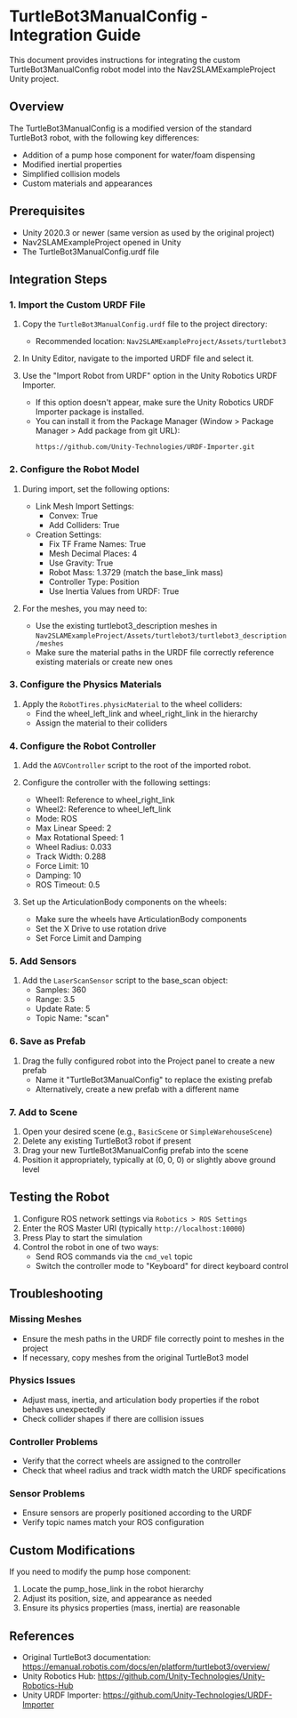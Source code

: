 # TurtleBot3ManualConfig - Integration Guide

This document provides instructions for integrating the custom TurtleBot3ManualConfig robot model into the Nav2SLAMExampleProject Unity project.

## Overview

The TurtleBot3ManualConfig is a modified version of the standard TurtleBot3 robot, with the following key differences:
- Addition of a pump hose component for water/foam dispensing
- Modified inertial properties
- Simplified collision models
- Custom materials and appearances

## Prerequisites

- Unity 2020.3 or newer (same version as used by the original project)
- Nav2SLAMExampleProject opened in Unity
- The TurtleBot3ManualConfig.urdf file

## Integration Steps

### 1. Import the Custom URDF File

1. Copy the `TurtleBot3ManualConfig.urdf` file to the project directory:
   - Recommended location: `Nav2SLAMExampleProject/Assets/turtlebot3`
   
2. In Unity Editor, navigate to the imported URDF file and select it.

3. Use the "Import Robot from URDF" option in the Unity Robotics URDF Importer.
   - If this option doesn't appear, make sure the Unity Robotics URDF Importer package is installed.
   - You can install it from the Package Manager (Window > Package Manager > Add package from git URL): 
     ```
     https://github.com/Unity-Technologies/URDF-Importer.git
     ```

### 2. Configure the Robot Model

1. During import, set the following options:
   - Link Mesh Import Settings:
     - Convex: True
     - Add Colliders: True
   - Creation Settings:
     - Fix TF Frame Names: True
     - Mesh Decimal Places: 4
     - Use Gravity: True
     - Robot Mass: 1.3729 (match the base_link mass)
     - Controller Type: Position
     - Use Inertia Values from URDF: True

2. For the meshes, you may need to:
   - Use the existing turtlebot3_description meshes in `Nav2SLAMExampleProject/Assets/turtlebot3/turtlebot3_description/meshes`
   - Make sure the material paths in the URDF file correctly reference existing materials or create new ones

### 3. Configure the Physics Materials

1. Apply the `RobotTires.physicMaterial` to the wheel colliders:
   - Find the wheel_left_link and wheel_right_link in the hierarchy
   - Assign the material to their colliders

### 4. Configure the Robot Controller

1. Add the `AGVController` script to the root of the imported robot.

2. Configure the controller with the following settings:
   - Wheel1: Reference to wheel_right_link
   - Wheel2: Reference to wheel_left_link
   - Mode: ROS
   - Max Linear Speed: 2
   - Max Rotational Speed: 1
   - Wheel Radius: 0.033
   - Track Width: 0.288
   - Force Limit: 10
   - Damping: 10
   - ROS Timeout: 0.5

3. Set up the ArticulationBody components on the wheels:
   - Make sure the wheels have ArticulationBody components
   - Set the X Drive to use rotation drive
   - Set Force Limit and Damping

### 5. Add Sensors

1. Add the `LaserScanSensor` script to the base_scan object:
   - Samples: 360
   - Range: 3.5
   - Update Rate: 5
   - Topic Name: "scan"

### 6. Save as Prefab

1. Drag the fully configured robot into the Project panel to create a new prefab
   - Name it "TurtleBot3ManualConfig" to replace the existing prefab
   - Alternatively, create a new prefab with a different name

### 7. Add to Scene

1. Open your desired scene (e.g., `BasicScene` or `SimpleWarehouseScene`)
2. Delete any existing TurtleBot3 robot if present
3. Drag your new TurtleBot3ManualConfig prefab into the scene
4. Position it appropriately, typically at (0, 0, 0) or slightly above ground level

## Testing the Robot

1. Configure ROS network settings via `Robotics > ROS Settings`
2. Enter the ROS Master URI (typically `http://localhost:10000`)
3. Press Play to start the simulation
4. Control the robot in one of two ways:
   - Send ROS commands via the `cmd_vel` topic
   - Switch the controller mode to "Keyboard" for direct keyboard control

## Troubleshooting

### Missing Meshes
- Ensure the mesh paths in the URDF file correctly point to meshes in the project
- If necessary, copy meshes from the original TurtleBot3 model

### Physics Issues
- Adjust mass, inertia, and articulation body properties if the robot behaves unexpectedly
- Check collider shapes if there are collision issues

### Controller Problems
- Verify that the correct wheels are assigned to the controller
- Check that wheel radius and track width match the URDF specifications

### Sensor Problems
- Ensure sensors are properly positioned according to the URDF
- Verify topic names match your ROS configuration

## Custom Modifications

If you need to modify the pump hose component:
1. Locate the pump_hose_link in the robot hierarchy
2. Adjust its position, size, and appearance as needed
3. Ensure its physics properties (mass, inertia) are reasonable

## References

- Original TurtleBot3 documentation: https://emanual.robotis.com/docs/en/platform/turtlebot3/overview/
- Unity Robotics Hub: https://github.com/Unity-Technologies/Unity-Robotics-Hub
- Unity URDF Importer: https://github.com/Unity-Technologies/URDF-Importer